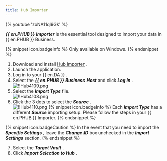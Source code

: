 ```yaml
---
title: Hub Importer
---
```

{% youtube 'zoNA11ql9Gk' %}  

***{{ en.PHUB }}*** ***Importer*** is the essential tool designed to import your data in {{ en.PHUB }} Business. 

{% snippet icon.badgeInfo %} 
Only available on Windows. 
{% endsnippet %}
 
1. Download and install [Hub Importer](https://devolutions.net/password-hub-importer) . 
1. Launch the application. 
1. Log in to your {{ en.DA }} . 
1. Select the ***{{ en.PHUB }}*** ***Business***    ***Host*** and click ***Log In*** .  
![!!Hub4109.png](https://webdevolutions.azureedge.net/docs/en/hub/Hub4109.png) 
1. Select the ***Import Type*** file.  
![!!Hub4108.png](https://webdevolutions.azureedge.net/docs/en/hub/Hub4108.png) 
1. Click the 3 dots to select the ***Source*** .  
![!!Hub4110.png](https://webdevolutions.azureedge.net/docs/en/hub/Hub4110.png) 
{% snippet icon.badgeInfo %} 
Each ***Import Type*** has a different ***Source*** importing setup. Please follow the steps in your {{ en.PHUB }} Importer. 
{% endsnippet %}
 
{% snippet icon.badgeCaution %} 
In the event that you need to import the ***Specific Settings*** , leave the ***Change ID*** box unchecked in the ***Import Settings*** section. 
{% endsnippet %}
 
7. Select the ***Target Vault*** . 
1. Click ***Import Selection to Hub*** . 

